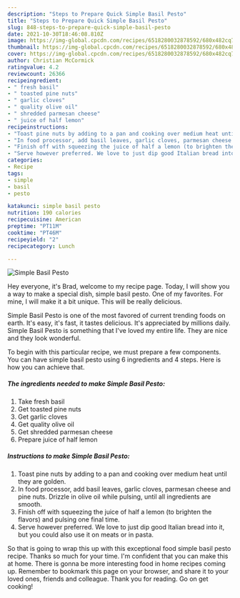 ```yaml
---
description: "Steps to Prepare Quick Simple Basil Pesto"
title: "Steps to Prepare Quick Simple Basil Pesto"
slug: 848-steps-to-prepare-quick-simple-basil-pesto
date: 2021-10-30T18:46:08.810Z
image: https://img-global.cpcdn.com/recipes/6518280032878592/680x482cq70/simple-basil-pesto-recipe-main-photo.jpg
thumbnail: https://img-global.cpcdn.com/recipes/6518280032878592/680x482cq70/simple-basil-pesto-recipe-main-photo.jpg
cover: https://img-global.cpcdn.com/recipes/6518280032878592/680x482cq70/simple-basil-pesto-recipe-main-photo.jpg
author: Christian McCormick
ratingvalue: 4.2
reviewcount: 26366
recipeingredient:
- " fresh basil"
- " toasted pine nuts"
- " garlic cloves"
- " quality olive oil"
- " shredded parmesan cheese"
- " juice of half lemon"
recipeinstructions:
- "Toast pine nuts by adding to a pan and cooking over medium heat until they are golden."
- "In food processor, add basil leaves, garlic cloves, parmesan cheese and pine nuts. Drizzle in olive oil while pulsing, until all ingredients are smooth."
- "Finish off with squeezing the juice of half a lemon (to brighten the flavors) and pulsing one final time."
- "Serve however preferred. We love to just dip good Italian bread into it, but you could also use it on meats or in pasta."
categories:
- Recipe
tags:
- simple
- basil
- pesto

katakunci: simple basil pesto 
nutrition: 190 calories
recipecuisine: American
preptime: "PT11M"
cooktime: "PT46M"
recipeyield: "2"
recipecategory: Lunch

---
```



![Simple Basil Pesto](https://img-global.cpcdn.com/recipes/6518280032878592/680x482cq70/simple-basil-pesto-recipe-main-photo.jpg)

Hey everyone, it's Brad, welcome to my recipe page. Today, I will show you a way to make a special dish, simple basil pesto. One of my favorites. For mine, I will make it a bit unique. This will be really delicious.

Simple Basil Pesto is one of the most favored of current trending foods on earth. It's easy, it's fast, it tastes delicious. It's appreciated by millions daily. Simple Basil Pesto is something that I've loved my entire life. They are nice and they look wonderful.




To begin with this particular recipe, we must prepare a few components. You can have simple basil pesto using 6 ingredients and 4 steps. Here is how you can achieve that.

<!--inarticleads1-->

##### The ingredients needed to make Simple Basil Pesto:

1. Take  fresh basil
1. Get  toasted pine nuts
1. Get  garlic cloves
1. Get  quality olive oil
1. Get  shredded parmesan cheese
1. Prepare  juice of half lemon




<!--inarticleads2-->

##### Instructions to make Simple Basil Pesto:

1. Toast pine nuts by adding to a pan and cooking over medium heat until they are golden.
1. In food processor, add basil leaves, garlic cloves, parmesan cheese and pine nuts. Drizzle in olive oil while pulsing, until all ingredients are smooth.
1. Finish off with squeezing the juice of half a lemon (to brighten the flavors) and pulsing one final time.
1. Serve however preferred. We love to just dip good Italian bread into it, but you could also use it on meats or in pasta.




So that is going to wrap this up with this exceptional food simple basil pesto recipe. Thanks so much for your time. I'm confident that you can make this at home. There is gonna be more interesting food in home recipes coming up. Remember to bookmark this page on your browser, and share it to your loved ones, friends and colleague. Thank you for reading. Go on get cooking!
